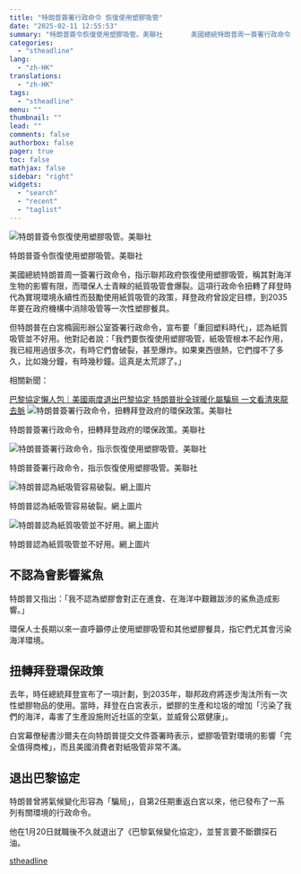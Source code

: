 ```yaml
---
title: "特朗普簽署行政命令 恢復使用塑膠吸管"
date: "2025-02-11 12:55:53"
summary: "特朗普簽令恢復使用塑膠吸管。美聯社       美國總統特朗普周一簽署行政命令，指示聯邦政府..."
categories:
  - "stheadline"
lang:
  - "zh-HK"
translations:
  - "zh-HK"
tags:
  - "stheadline"
menu: ""
thumbnail: ""
lead: ""
comments: false
authorbox: false
pager: true
toc: false
mathjax: false
sidebar: "right"
widgets:
  - "search"
  - "recent"
  - "taglist"
---
```


![特朗普簽令恢復使用塑膠吸管。美聯社](https://image.stheadline.com/f/680p0/0x0/100/none/a856d48569c090387ac3767bbbb39181/stheadline/inewsmedia/20250211/_2025021112485787681.jpg)

特朗普簽令恢復使用塑膠吸管。美聯社




美國總統特朗普周一簽署行政命令，指示聯邦政府恢復使用塑膠吸管，稱其對海洋生物的影響有限，而環保人士青睞的紙質吸管會爆裂。這項行政命令扭轉了拜登時代為實現環境永續性而鼓勵使用紙質吸管的政策，拜登政府曾設定目標，到2035年要在政府機構中消除吸管等一次性塑膠餐具。

但特朗普在白宮橢圓形辦公室簽署行政命令，宣布要「重回塑料時代」，認為紙質吸管並不好用。他對記者說：「我們要恢復使用塑膠吸管，紙吸管根本不起作用，我已經用過很多次，有時它們會破裂，甚至爆炸。如果東西很熱，它們撐不了多久，比如幾分鐘，有時幾秒鐘。這真是太荒謬了。」

相關新聞：  

[巴黎協定懶人包｜美國兩度退出巴黎協定 特朗普批全球暖化屬騙局 一文看清來龍去脈](https://www.stheadline.com/realtime-world/3421742/)
 ![特朗普簽署行政命令，扭轉拜登政府的環保政策。美聯社](https://image.hkhl.hk/f/1024p0/0x0/100/none/a76b5671132acd3958a1243d87e7ffc7/2025-02/a5_7.jpg)


特朗普簽署行政命令，扭轉拜登政府的環保政策。美聯社



 ![特朗普簽署行政命令，指示恢復使用塑膠吸管。美聯社](https://image.hkhl.hk/f/1024p0/0x0/100/none/524192e900a87a8b2bdc2891de38e986/2025-02/a4_9.jpg)


特朗普簽署行政命令，指示恢復使用塑膠吸管。美聯社



 ![特朗普認為紙吸管容易破裂。網上圖片](https://image.hkhl.hk/f/1024p0/0x0/100/none/5e6f6e310ca512bff1195e1d41cda80b/2025-02/a2_13.jpg)


特朗普認為紙吸管容易破裂。網上圖片



 ![特朗普認為紙質吸管並不好用。網上圖片](https://image.hkhl.hk/f/1024p0/0x0/100/none/810d2e0f34954811a21dca77b891726b/2025-02/a3_15.jpg)


特朗普認為紙質吸管並不好用。網上圖片




不認為會影響鯊魚
--------

特朗普又指出：「我不認為塑膠會對正在進食、在海洋中艱難跋涉的鯊魚造成影響。」

環保人士長期以來一直呼籲停止使用塑膠吸管和其他塑膠餐具，指它們尤其會污染海洋環境。

扭轉拜登環保政策
--------

去年，時任總統拜登宣布了一項計劃，到2035年，聯邦政府將逐步淘汰所有一次性塑膠物品的使用。當時，拜登在白宮表示，塑膠的生產和垃圾的增加「污染了我們的海洋，毒害了生產設施附近社區的空氣，並威脅公眾健康」。

白宮幕僚秘書沙爾夫在向特朗普提交文件簽署時表示，塑膠吸管對環境的影響「完全值得商榷」，而且美國消費者對紙吸管非常不滿。

退出巴黎協定
------

特朗普曾將氣候變化形容為「騙局」，自第2任期重返白宮以來，他已發布了一系列有關環境的行政命令。

他在1月20日就職後不久就退出了《巴黎氣候變化協定》，並誓言要不斷鑽探石油。

[stheadline](https://std.stheadline.com/realtime/article/2052087/即時-國際-特朗普簽署行政命令-恢復使用塑膠吸管)
